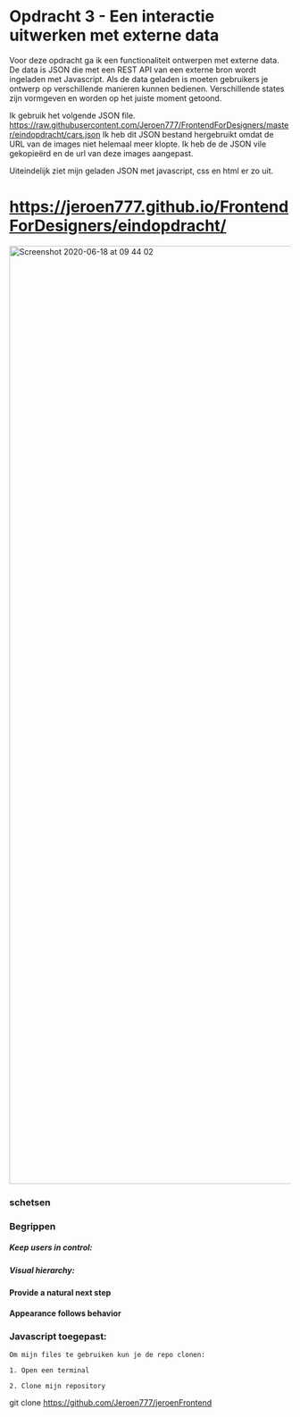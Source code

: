 # Opdracht 3 - Een interactie uitwerken met externe data

Voor deze opdracht ga ik een functionaliteit ontwerpen met externe data. De data is JSON die met een REST API van een externe bron wordt ingeladen met Javascript. Als de data geladen is moeten gebruikers je ontwerp op verschillende manieren kunnen bedienen. Verschillende states zijn vormgeven en worden op het juiste moment getoond.

Ik gebruik het volgende JSON file.
https://raw.githubusercontent.com/Jeroen777/FrontendForDesigners/master/eindopdracht/cars.json
Ik heb dit JSON bestand hergebruikt omdat de URL van de images niet helemaal meer klopte. Ik heb de de JSON vile gekopieërd en de url van deze images aangepast.

Uiteindelijk ziet mijn geladen JSON met javascript, css en html er zo uit.
# https://jeroen777.github.io/FrontendForDesigners/eindopdracht/
<img width="1680" alt="Screenshot 2020-06-18 at 09 44 02" src="https://user-images.githubusercontent.com/60734114/84992986-ea9ada00-b148-11ea-97b9-1cefc4654cd9.png">

### schetsen


### Begrippen

##### Keep users in control:

##### Visual hierarchy:

#### Provide a natural next step

#### Appearance follows behavior


### Javascript toegepast:

```
Om mijn files te gebruiken kun je de repo clonen: 

1. Open een terminal

2. Clone mijn repository 
```
git clone https://github.com/Jeroen777/jeroenFrontend 
```
